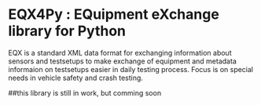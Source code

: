 # EQX4Py : EQuipment eXchange library for Python

EQX is a standard XML data format for exchanging information about sensors and testsetups to make exchange of equipment and metadata informaion on testsetups easier in daily testing process.
Focus is on special needs in vehicle safety and crash testing.

##this library is still in work, but comming soon 